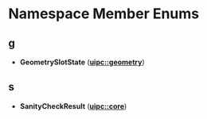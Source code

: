 
# Namespace Member Enums



## g

* **GeometrySlotState** ([**uipc::geometry**](namespaceuipc_1_1geometry.md))


## s

* **SanityCheckResult** ([**uipc::core**](namespaceuipc_1_1core.md))




